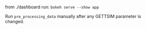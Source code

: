 from ./dashboard run: `bokeh serve --show app`

Run `pre_processing_data` manually after any GETTSIM parameter is changed.
